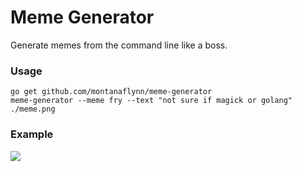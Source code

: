 # Meme Generator

Generate memes from the command line like a boss.

### Usage

```
go get github.com/montanaflynn/meme-generator
meme-generator --meme fry --text "not sure if magick or golang" ./meme.png
```

### Example

![](http://i.imgur.com/jVma9Hr.png)
